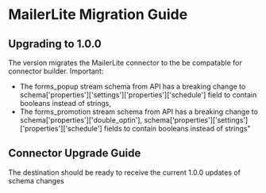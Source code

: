 # MailerLite Migration Guide

## Upgrading to 1.0.0

The version migrates the MailerLite connector to the be compatable for connector builder.
Important:
 - The forms_popup stream schema from API has a breaking change to schema['properties']['settings']['properties']['schedule'] field to contain booleans instead of strings,
 - The forms_promotion stream schema from API has a breaking change to schema['properties']['double_optin'], schema['properties']['settings']['properties']['schedule'] fields to contain booleans instead of strings"

## Connector Upgrade Guide

The destination should be ready to receive the current 1.0.0 updates of schema changes 